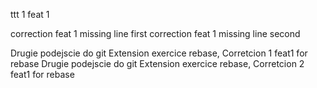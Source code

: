  ttt 1 feat 1

 correction feat 1 missing line first
 correction feat 1 missing line second

 Drugie podejscie do git Extension exercice rebase, Corretcion 1 feat1 for rebase
 Drugie podejscie do git Extension exercice rebase, Corretcion 2 feat1 for rebase